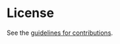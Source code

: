 # License

See the
[guidelines for contributions](https://github.com/selfissued/draft-ietf-oauth-rfc7523bis/blob/main/CONTRIBUTING.md).
